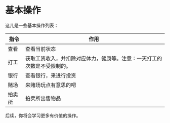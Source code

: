 # 基本操作

这儿是一些基本操作列表：

| 指令   | 作用                                                         |
| ------ | ------------------------------------------------------------ |
| 查看   | 查看当前状态                                                 |
| 打工   | 获取工资收入，并扣除对应体力，健康等。注意：一天打工的次数是不受限制的。 |
| 银行   | 查看银行，来进行投资                                         |
| 赌场   | 来赌场玩点有意思的吧                                         |
| 拍卖所 | 拍卖所出售物品                                               |

后续，你将会学习更多有价值的操作。